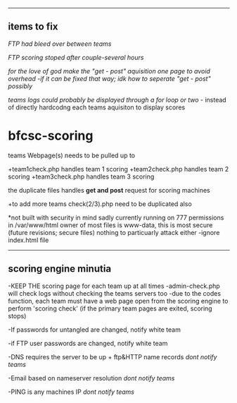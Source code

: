 ----------------------
items to fix
----------------------
*FTP had bleed over between teams*

*FTP scoring stoped after couple-several hours*

*for the love of god make the "get - post" aquisition one page to avoid overhead*
    -*if it can be fixed that way; idk how to seperate "get - post" possibly*
    
 *teams logs could probably be displayed through a for loop or two* - instead of directly hardcodng each teams aquisiton to display scores     
    
    


# bfcsc-scoring



teams Webpage(s) needs to be pulled up to 



+team1check.php handles team 1 scoring
+team2check.php handles team 2 scoring
+team3check.php handles team 3 scoring

the duplicate files handles <b>get and post</b> request for scoring machines

+to add more teams check(2/3).php need to be duplicated also

*not built with security in mind sadly
currently running on 777 permissions in /var/www/html
owner of most files is www-data, this is most secure (future revisions; secure files) nothing to particuarly attack either 
-ignore index.html file

------------------------
scoring engine minutia
------------------------
-KEEP THE scoring page for each team up at all times
    -admin-check.php will check logs without checking the teams servers too
        -due to the codes function, each team must have a web page open from the scoring engine to perform 'scoring check' (if the primary team pages are exited, scoring stops) 

-If passwords for untangled are changed, notify white team

-if FTP user passwords are changed, notify white team

-DNS requires the server to be up + ftp&HTTP name records *dont notify teams*

-Email based on nameserver resolution
*dont notify teams*

-PING is any machines IP
*dont notify teams*
